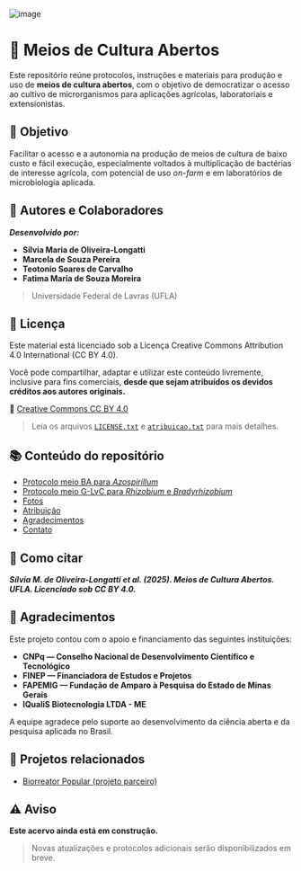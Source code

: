 ![image](https://github.com/user-attachments/assets/e3358073-11a7-45a6-9aa6-f0b9bb7d2897)

# 🧫 Meios de Cultura Abertos

Este repositório reúne protocolos, instruções e materiais para produção e uso de **meios de cultura abertos**, com o objetivo de democratizar o acesso ao cultivo de microrganismos para aplicações agrícolas, laboratoriais e extensionistas.


## 🎯 Objetivo

Facilitar o acesso e a autonomia na produção de meios de cultura de baixo custo e fácil execução, especialmente voltados à multiplicação de bactérias de interesse agrícola, com potencial de uso _on-farm_ e em laboratórios de microbiologia aplicada.


## 👥 Autores e Colaboradores

_**Desenvolvido por:**_

- **Sílvia Maria de Oliveira-Longatti**
- **Marcela de Souza Pereira**
- **Teotonio Soares de Carvalho**
- **Fatima Maria de Souza Moreira**

> Universidade Federal de Lavras (UFLA)


## 📜 Licença

Este material está licenciado sob a Licença Creative Commons Attribution 4.0 International (CC BY 4.0).

Você pode compartilhar, adaptar e utilizar este conteúdo livremente, inclusive para fins comerciais, **desde que sejam atribuídos os devidos créditos aos autores originais.**

🔗 [Creative Commons CC BY 4.0](https://creativecommons.org/licenses/by/4.0/deed.pt_BR)


> Leia os arquivos [`LICENSE.txt`](./license.txt) e [`atribuicao.txt`](./atribuição.md) para mais detalhes.


## 📚 Conteúdo do repositório

- [Protocolo meio BA para *Azospirillum*](./meioBA.md)
- [Protocolo meio G-LvC para *Rhizobium* e *Bradyrhizobium*](./meioG-LvC.md)
- [Fotos](./fotos.md)
- [Atribuição](./atribuição.md)
- [Agradecimentos](./agradecimentos.md)
- [Contato](./contato.md)

  

## 📢 **Como citar**

**_Sílvia M. de Oliveira-Longatti et al. (2025). Meios de Cultura Abertos. UFLA. Licenciado sob CC BY 4.0._**


## 🙏 Agradecimentos

Este projeto contou com o apoio e financiamento das seguintes instituições:

- **CNPq — Conselho Nacional de Desenvolvimento Científico e Tecnológico**  
- **FINEP — Financiadora de Estudos e Projetos**  
- **FAPEMIG — Fundação de Amparo à Pesquisa do Estado de Minas Gerais**  
- **IQualiS Biotecnologia LTDA - ME**

A equipe agradece pelo suporte ao desenvolvimento da ciência aberta e da pesquisa aplicada no Brasil.


## 🔗 Projetos relacionados

- [Biorreator Popular (projeto parceiro)](https://github.com/teodecarvalho/BiorreatorPopular.git)

## ⚠️ Aviso

**Este acervo ainda está em construção.**  
> Novas atualizações e protocolos adicionais serão disponibilizados em breve.
